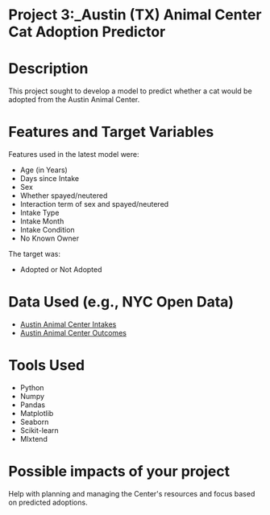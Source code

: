 # Project 3:_Austin (TX) Animal Center Cat Adoption Predictor

# Description
This project sought to develop a model to predict whether a cat would be adopted from the Austin Animal Center.

# Features and Target Variables
Features used in the latest model were:
- Age (in Years)
- Days since Intake
- Sex
- Whether spayed/neutered
- Interaction term of sex and spayed/neutered
- Intake Type
- Intake Month
- Intake Condition
- No Known Owner

The target was:
- Adopted or Not Adopted

# Data Used (e.g., NYC Open Data)
- [Austin Animal Center Intakes](https://data.austintexas.gov/Health-and-Community-Services/Austin-Animal-Center-Intakes/wter-evkm)
- [Austin Animal Center Outcomes](https://data.austintexas.gov/Health-and-Community-Services/Austin-Animal-Center-Outcomes/9t4d-g238)

# Tools Used
- Python
- Numpy
- Pandas
- Matplotlib
- Seaborn
- Scikit-learn
- Mlxtend

# Possible impacts of your project
Help with planning and managing the Center's resources and focus based on predicted adoptions.